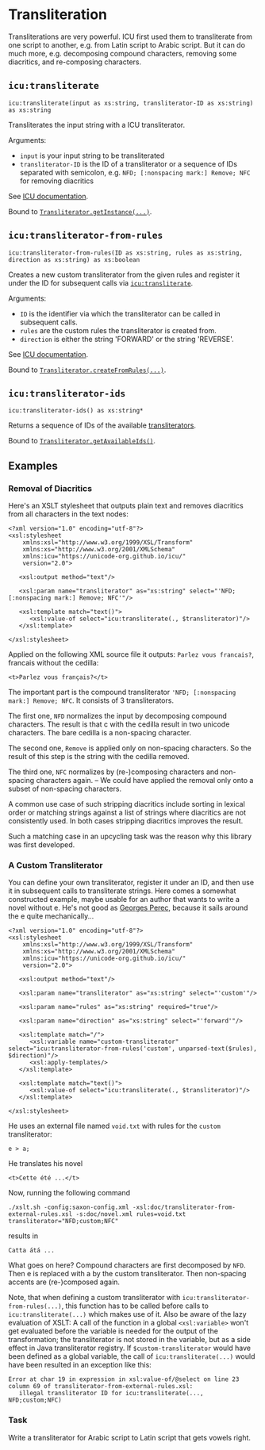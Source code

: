 # Transliteration

Transliterations are very powerful. ICU first used them to
transliterate from one script to another, e.g. from Latin script to
Arabic script. But it can do much more, e.g. decomposing compound
characters, removing some diacritics, and re-composing characters.


## `icu:transliterate`

```{xpath}
icu:transliterate(input as xs:string, transliterator-ID as xs:string) as xs:string
```
Transliterates the input string with a ICU transliterator.

Arguments:
- `input` is your input string to be transliterated
- `transliterator-ID` is the ID of a transliterator or a sequence of
  IDs separated with semicolon, e.g. `NFD; [:nonspacing mark:] Remove;
  NFC` for removing diacritics

See [ICU
documentation](https://unicode-org.github.io/icu/userguide/transforms/general/).

Bound to
[`Transliterator.getInstance(...)`](https://unicode-org.github.io/icu-docs/apidoc/released/icu4j/com/ibm/icu/text/Transliterator.html#getInstance-java.lang.String-).


## `icu:transliterator-from-rules`

```{xpath}
icu:transliterator-from-rules(ID as xs:string, rules as xs:string, direction as xs:string) as xs:boolean
```

Creates a new custom transliterator from the given rules and register
it under the ID for subsequent calls via
[`icu:transliterate`](#icutransliterate).

Arguments:
- `ID` is the identifier via which the transliterator can be called in
  subsequent calls.
- `rules` are the custom rules the transliterator is created from.
- `direction` is either the string 'FORWARD' or the string 'REVERSE'.

See [ICU documentation](https://unicode-org.github.io/icu/userguide/transforms/general/#rule-based-transliterators).

Bound to
[`Transliterator.createFromRules(...)`](https://unicode-org.github.io/icu-docs/apidoc/released/icu4j/com/ibm/icu/text/Transliterator.html#createFromRules-java.lang.String-java.lang.String-int-).


## `icu:transliterator-ids`

```{xpath}
icu:transliterator-ids() as xs:string*
```

Returns a sequence of IDs of the available
[transliterators](https://unicode-org.github.io/icu/userguide/transforms/general/#icu-transliterators).

Bound to
[`Transliterator.getAvailableIds()`](https://unicode-org.github.io/icu-docs/apidoc/released/icu4j/com/ibm/icu/text/Transliterator.html#getAvailableIDs--).


## Examples

### Removal of Diacritics

Here's an XSLT stylesheet that outputs plain text and removes
diacritics from all characters in the text nodes:

```{xslt}
<?xml version="1.0" encoding="utf-8"?>
<xsl:stylesheet
    xmlns:xsl="http://www.w3.org/1999/XSL/Transform"
    xmlns:xs="http://www.w3.org/2001/XMLSchema"
    xmlns:icu="https://unicode-org.github.io/icu/"
    version="2.0">

   <xsl:output method="text"/>

   <xsl:param name="transliterator" as="xs:string" select="'NFD; [:nonspacing mark:] Remove; NFC'"/>

   <xsl:template match="text()">
      <xsl:value-of select="icu:transliterate(., $transliterator)"/>
   </xsl:template>

</xsl:stylesheet>
```

Applied on the following XML source file it outputs: `Parlez vous
francais?`, francais without the cedilla:

```{xml}
<t>Parlez vous français?</t>
```

The important part is the compound transliterator `'NFD; [:nonspacing
mark:] Remove; NFC`. It consists of 3 transliterators.

The first one, `NFD` normalizes the input by decomposing compound
characters. The result is that c with the cedilla result in two
unicode characters. The bare cedilla is a non-spacing character.

The second one, `Remove` is applied only on non-spacing characters. So
the result of this step is the string with the cedilla removed.

The third one, `NFC` normalizes by (re-)composing characters and
non-spacing characters again. – We could have applied the removal only
onto a subset of non-spacing characters.

A common use case of such stripping diacritics include sorting in
lexical order or matching strings against a list of strings where
diacritics are not consistently used. In both cases stripping
diacritics improves the result.

Such a matching case in an upcycling task was the reason why this
library was first developed.

### A Custom Transliterator

You can define your own transliterator, register it under an ID, and
then use it in subsequent calls to transliterate strings. Here comes a
somewhat constructed example, maybe usable for an author that wants to
write a novel without e. He's not good as [Georges
Perec](https://en.wikipedia.org/wiki/A_Void), because it sails around
the e quite mechanically...

```{xslt}
<?xml version="1.0" encoding="utf-8"?>
<xsl:stylesheet
    xmlns:xsl="http://www.w3.org/1999/XSL/Transform"
    xmlns:xs="http://www.w3.org/2001/XMLSchema"
    xmlns:icu="https://unicode-org.github.io/icu/"
    version="2.0">

   <xsl:output method="text"/>

   <xsl:param name="transliterator" as="xs:string" select="'custom'"/>

   <xsl:param name="rules" as="xs:string" required="true"/>

   <xsl:param name="direction" as="xs:string" select="'forward'"/>

   <xsl:template match="/">
      <xsl:variable name="custom-transliterator" select="icu:transliterator-from-rules('custom', unparsed-text($rules), $direction)"/>
      <xsl:apply-templates/>
   </xsl:template>

   <xsl:template match="text()">
      <xsl:value-of select="icu:transliterate(., $transliterator)"/>
   </xsl:template>

</xsl:stylesheet>
```

He uses an external file named `void.txt` with rules for the `custom`
transliterator:

```{txt}
e > a;
```

He translates his novel


```{xml}
<t>Cette été ...</t>
```

Now, running the following command

```{shell}
./xslt.sh -config:saxon-config.xml -xsl:doc/transliterator-from-external-rules.xsl -s:doc/novel.xml rules=void.txt transliterator="NFD;custom;NFC"
```

results in

```{xml}
Catta átá ...
```

What goes on here? Compound characters are first decomposed by
`NFD`. Then e is replaced with a by the custom transliterator. Then
non-spacing accents are (re-)composed again.

Note, that when defining a custom transliterator with
`icu:transliterator-from-rules(...)`, this function has to be called
before calls to `icu:transliterate(...)` which makes use of it. Also
be aware of the lazy evaluation of XSLT: A call of the function in a
global `<xsl:variable>` won't get evaluated before the variable is
needed for the output of the transformation; the transliterator is not
stored in the variable, but as a side effect in Java transliterator
registry. If `$custom-transliterator` would have been defined as a
global variable, the call of `icu:transliterate(...)` would have been
resulted in an exception like this:

```{txt}
Error at char 19 in expression in xsl:value-of/@select on line 23 column 69 of transliterator-from-external-rules.xsl:
   illegal transliterator ID for icu:transliterate(..., NFD;custom;NFC)
```


### Task

Write a transliterator for Arabic script to Latin script that gets
vowels right.
